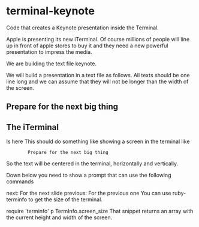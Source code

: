 # terminal-keynote
Code that creates a Keynote presentation inside the Terminal.


Apple is presenting its new iTerminal. Of course millions of people will line up in front of apple stores to buy it and they need a new powerful presentation to impress the media.

We are building the text file keynote.

We will build a presentation in a text file as follows. All texts should be one line long and we can assume that they will not be longer than the width of the screen.

Prepare for the next big thing
----
The iTerminal
----
Is here
This should do something like showing a screen in the terminal like







            Prepare for the next big thing




>
So the text will be centered in the terminal, horizontally and vertically.

Down below you need to show a prompt that can use the following commands

next: For the next slide
previous: For the previous one
You can use ruby-terminfo to get the size of the terminal.

require 'terminfo'
p TermInfo.screen_size
That snippet returns an array with the current height and width of the screen.